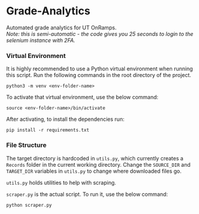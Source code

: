 # Grade-Analytics
Automated grade analytics for UT OnRamps. <br>
*Note: this is semi-automatic - the code gives you 25 seconds to login to the selenium instance with 2FA.*

### Virtual Environment

It is highly recommended to use a Python virtual environment when running this script. Run the following commands in the root directory of the project.
```
python3 -m venv <env-folder-name>
```

To activate that virtual environment, use the below command:
```
source <env-folder-name>/bin/activate
```

After activating, to install the dependencies run:
```
pip install -r requirements.txt
```

### File Structure
The target directory is hardcoded in `utils.py`, which currently creates a `Records` folder in the current working directory. Change the `SOURCE_DIR` and `TARGET_DIR` variables in `utils.py` to change where downloaded files go.

`utils.py` holds utilities to help with scraping.

`scraper.py` is the actual script. To run it, use the below command:
```
python scraper.py
```
